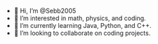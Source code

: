 - 👋 Hi, I’m @Sebb2005
- 👀 I’m interested in math, physics, and coding.
- 🌱 I’m currently learning Java, Python, and C++.
- 💞️ I’m looking to collaborate on coding projects.

<!---
Sebb2005/Sebb2005 is a ✨ special ✨ repository because its `README.md` (this file) appears on your GitHub profile.
You can click the Preview link to take a look at your changes.
--->
